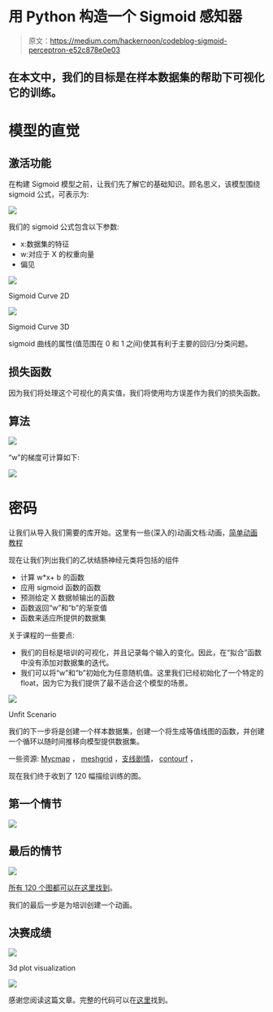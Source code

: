 # 用 Python 构造一个 Sigmoid 感知器

> 原文：<https://medium.com/hackernoon/codeblog-sigmoid-perceptron-e52c878e0e03>

## 在本文中，我们的目标是在样本数据集的帮助下可视化它的训练。

# 模型的直觉

## 激活功能

在构建 Sigmoid 模型之前，让我们先了解它的基础知识。顾名思义，该模型围绕 sigmoid 公式，可表示为:

![](img/1e1e19f0f1f40176af61b3d31562a63f.png)

我们的 sigmoid 公式包含以下参数:

*   x:数据集的特征
*   w:对应于 X 的权重向量
*   偏见

![](img/cf797ade71611612e34274af1c1f1cc0.png)

Sigmoid Curve 2D

![](img/44093fcf03598f4831b8987a1ec0fc84.png)

Sigmoid Curve 3D

sigmoid 曲线的属性(值范围在 0 和 1 之间)使其有利于主要的回归/分类问题。

## 损失函数

因为我们将处理这个可视化的真实值，我们将使用均方误差作为我们的损失函数。

## 算法

![](img/550adb19dd7c843c6cb1d8798ed1d39a.png)

“w”的梯度可计算如下:

![](img/2972c2cb6dc56b01346a2d0035790668.png)

# 密码

让我们从导入我们需要的库开始。这里有一些(深入的)动画文档:动画，[简单动画教程](https://jakevdp.github.io/blog/2012/08/18/matplotlib-animation-tutorial/)

现在让我们列出我们的乙状结肠神经元类将包括的组件

*   计算 w*x+ b 的函数
*   应用 sigmoid 函数的函数
*   预测给定 X 数据帧输出的函数
*   函数返回“w”和“b”的渐变值
*   函数来适应所提供的数据集

关于课程的一些要点:

*   我们的目标是培训的可视化，并且记录每个输入的变化。因此，在“拟合”函数中没有添加对数据集的迭代。
*   我们可以将“w”和“b”初始化为任意随机值。这里我们已经初始化了一个特定的 float，因为它为我们提供了最不适合这个模型的场景。

![](img/6d4d153e63459397ba67752a3283a094.png)

Unfit Scenario

我们的下一步将是创建一个样本数据集，创建一个将生成等值线图的函数，并创建一个循环以随时间推移向模型提供数据集。

一些资源: [Mycmap](https://matplotlib.org/api/_as_gen/matplotlib.colors.LinearSegmentedColormap.html) ， [meshgrid](https://stackoverflow.com/questions/36013063/what-is-the-purpose-of-meshgrid-in-python-numpy) ，[支线剧情](https://jakevdp.github.io/PythonDataScienceHandbook/04.08-multiple-subplots.html)， [contourf](https://jakevdp.github.io/PythonDataScienceHandbook/04.04-density-and-contour-plots.html) ，

现在我们终于收到了 120 幅描绘训练的图。

## 第一个情节

![](img/6bd1afbba3e23143b31d1737f0c3c9f0.png)

## 最后的情节

![](img/55873638f0ba80200b630190744a9d4c.png)

[所有 120 个图都可以在这里找到](https://github.com/jaswinder9051998/SigmoidTrainingGraph/blob/master/MultiGraph%20(2).ipynb)。

我们的最后一步是为培训创建一个动画。

## 决赛成绩

![](img/36d11a36c16caa2735f610ac7f9c559e.png)

3d plot visualization

![](img/d09a42ed396ec01f1cf2b11fd1c9537f.png)

感谢您阅读这篇文章。完整的代码可以在[这里](https://github.com/jaswinder9051998/SigmoidTrainingGraph/blob/master/MultiGraph%20(2).ipynb)找到。